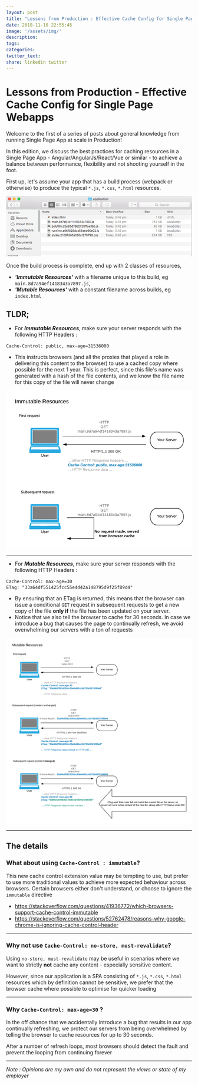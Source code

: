 ```yaml
---
layout: post
title: "Lessons from Production : Effective Cache Config for Single Page Webapps"
date: 2018-11-10 22:55:45
image: '/assets/img/'
description:
tags:
categories:
twitter_text:
share: linkedin twitter
---
```


# Lessons from Production - Effective Cache Config for Single Page Webapps



Welcome to the first of a series of posts about general knowledge from running Single Page App at scale in Production!



In this edition, we discuss the best practices for caching resources in a Single Page App - Angular/AngularJs/React/Vue or similar - to achieve a balance between performance, flexibility and not shooting yourself in the foot.



First up, let's assume your app that has a build process (webpack or otherwise) to produce the typical `*.js`, `*.css`, `*.html` resources.



![Alt text](https://raw.githubusercontent.com/kennychua/kennychua.github.io/master/assets/img/caching_file_layout.png)


Once the build process is complete, end up with 2 classes of resources,

- ***'Immutable Resources'*** with a filename unique to this build, eg `main.8d7a94ef1418343a7897.js`,
- ***'Mutable Resources'*** with a constant filename across builds, eg `index.html`

## TLDR; 
- For ***Immutable Resources***, make sure your server responds with the following HTTP Headers : 
```
Cache-Control: public, max-age=31536000
```
- This instructs browsers (and all the proxies that played a role in delivering this content to the browser) to use a cached copy where possible for the next 1 year. This is perfect, since this file's name was generated with a hash of the file contents, and we know the file name for this copy of the file will never change

![immutable resources caching](https://raw.githubusercontent.com/kennychua/kennychua.github.io/master/assets/img/caching%20-%20Immutable%20Resources.png)

--------------

- For ***Mutable Resources***, make sure your server responds with the following HTTP Headers : 

```
Cache-Control: max-age=30
ETag: "33a64df551425fcc55e4d42a148795d9f25f89d4"
```
- By ensuring that an ETag is returned, this means that the browser can issue a conditional `GET` request in subsequent requests to get a new copy of the file **only if** the file has been updated on your server.
- Notice that we also tell the browser to cache for 30 seconds. In case we introduce a bug that causes the page to continually refresh, we avoid overwhelming our servers with a ton of requests

![mutable resources caching](https://raw.githubusercontent.com/kennychua/kennychua.github.io/master/assets/img/caching%20-%20Mutable%20Resources.png)

------------------

## The details
### What about using `Cache-Control : immutable`?

This new cache control extension value may be tempting to use, but prefer to use more traditional values to achieve more expected behaviour across browsers. 
Certain browsers either don't understand, or choose to ignore the `immutable` directive
- https://stackoverflow.com/questions/41936772/which-browsers-support-cache-control-immutable
- https://stackoverflow.com/questions/52762478/reasons-why-google-chrome-is-ignoring-cache-control-header

------------

### Why not use `Cache-Control: no-store, must-revalidate`?
Using `no-store, must-revalidate` may be useful in scenarios where we want to strictly **not** cache any content - especially sensitive content.

However, since our application is a SPA consisting of `*.js`, `*.css`, `*.html` resources which by definition cannot be sensitive, we prefer that the browser cache where possible to optimise for quicker loading

-------------

### Why `Cache-Control: max-age=30` ?
In the off chance that we accidentally introduce a bug that results in our app continually refreshing, we protect our servers from being overwhelmed by telling the browser to cache resources for up to 30 seconds.

After a number of refresh loops, most browsers should detect the fault and prevent the looping from continuing forever

-------------



*Note : Opinions are my own and do not represent the views or state of my employer*



